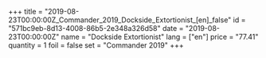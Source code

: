 +++
title = "2019-08-23T00:00:00Z_Commander_2019_Dockside_Extortionist_[en]_false"
id = "571bc9eb-8d13-4008-86b5-2e348a326d58"
date = "2019-08-23T00:00:00Z"
name = "Dockside Extortionist"
lang = ["en"]
price = "77.41"
quantity = 1
foil = false
set = "Commander 2019"
+++
